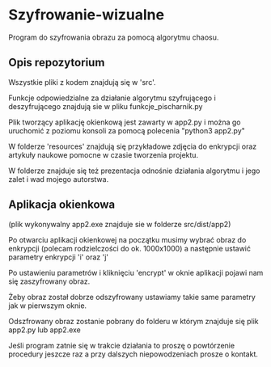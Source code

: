 # Szyfrowanie-wizualne
Program do szyfrowania obrazu za pomocą algorytmu chaosu.

## Opis repozytorium
Wszystkie pliki z kodem znajdują się w 'src'.

Funkcje odpowiedzialne za działanie algorytmu szyfrującego i deszyfrującego znajdują sie w pliku funkcje_pischarnik.py

Plik tworzący aplikację okienkową jest zawarty w app2.py i można go uruchomić z poziomu konsoli za pomocą polecenia "python3 app2.py"

W folderze 'resources' znajdują się przykładowe zdjęcia do enkrypcji oraz artykuły naukowe pomocne w czasie tworzenia projektu.

W folderze znajduje się też prezentacja odnośnie działania algorytmu i jego zalet i wad mojego autorstwa.

## Aplikacja okienkowa
(plik wykonywalny app2.exe znajduje sie w folderze src/dist/app2)

Po otwarciu aplikacji okienkowej na początku musimy wybrać obraz do enkrypcji (polecam rodzielczości do ok. 1000x1000) a następnie ustawić parametry enkrypcji 'i' oraz 'j'

Po ustawieniu parametrów i kliknięciu 'encrypt' w oknie aplikacji pojawi nam się zaszyfrowany obraz. 

Żeby obraz został dobrze odszyfrowany ustawiamy takie same parametry jak w pierwszym oknie. 

Odszfrowany obraz zostanie pobrany do folderu w którym znajduje się plik app2.py lub app2.exe

Jeśli program zatnie się w trakcie działania to proszę o powtórzenie procedury jeszcze raz a przy dalszych niepowodzeniach prosze o kontakt.

